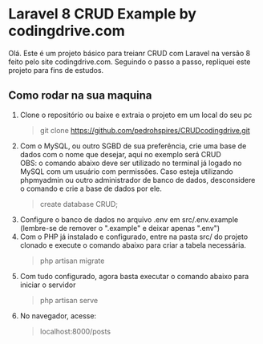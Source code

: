 # Laravel 8 CRUD Example by codingdrive.com

Olá. Este é um projeto básico para treianr CRUD com Laravel na versão 8 feito pelo site codingdrive.com. Seguindo o passo a passo, repliquei este projeto para fins de estudos.


## Como rodar na sua maquina
1. Clone o repositório ou baixe e extraia o projeto em um local do seu pc
   >git clone https://github.com/pedrohspires/CRUDcodingdrive.git
2. Com o MySQL, ou outro SGBD de sua preferência, crie uma base de dados com o nome que desejar, aqui no exemplo será CRUD<br>
OBS: o comando abaixo deve ser utilizado no terminal já logado no MySQL com um usuário com permissões. Caso esteja utilizando phpmyadmin ou outro administrador de banco de dados, desconsidere o comando e crie a base de dados por ele.
   >create database CRUD;
3. Configure o banco de dados no arquivo .env em src/.env.example (lembre-se de remover o ".example" e deixar apenas ".env")
4. Com o PHP já instalado e configurado, entre na pasta src/ do projeto clonado e execute o comando abaixo para criar a tabela necessária.
   >php artisan migrate
5. Com tudo configurado, agora basta executar o comando abaixo para iniciar o servidor
   >php artisan serve
6. No navegador, acesse:
   >localhost:8000/posts
